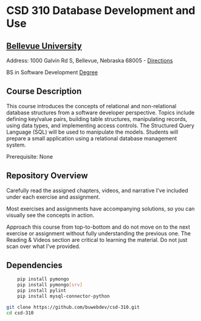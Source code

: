 # CSD 310 Database Development and Use
## [Bellevue University](http://bellevue.edu "Bellevue University is a private, non-profit university located in Bellevue, Nebraska, United States.")

Address: 1000 Galvin Rd S, Bellevue, Nebraska 68005 - [Directions](https://www.google.com/maps/dir/''/Bellevue+University/@41.1509562,-95.9896355,12z/data=!4m8!4m7!1m0!1m5!1m1!1s0x8793886a86ca807f:0x838e857240d175eb!2m2!1d-95.9195956!2d41.1509774 "Google maps")

BS in Software Development [Degree](https://www.bellevue.edu/degrees/bachelor/software-development-bs/ "Develop In-Demand Software Design and Coding Skills")

## Course Description

This course introduces the concepts of relational and non-relational database structures from a software developer perspective. Topics include 
defining key/value pairs, building table structures, manipulating records, using data types, and implementing access controls. The Structured Query Language (SQL)
will be used to manipulate the models. Students will prepare a small application using a relational database management system.

Prerequisite: None

## Repository Overview

Carefully read the assigned chapters, videos, and narrative I've included under each exercise and assignment.

Most exercises and assignments have accompanying solutions, so you can visually see the concepts in action. 

Approach this course from top-to-bottom and do not move on to the next exercise or assignment without fully understanding the previous one.  The Reading & Videos section are critical to learning the material.  Do not just scan over what I've provided.  

## Dependencies
```bash
    pip install pymongo
    pip install pymongo[srv]
    pip install pylint
    pip install mysql-connector-python
```

```bash
git clone https://github.com/buwebdev/csd-310.git
cd csd-310
```